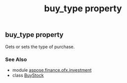 ﻿---
title: buy_type property
second_title: Aspose.Finance for Python via .NET API References
description: 
type: docs
weight: 30
url: /python-net/aspose.finance.ofx.investment/buystock/buy_type/
is_root: false
---

## buy_type property


Gets or sets the type of purchase.

### See Also
* module [aspose.finance.ofx.investment](../../)
* class [BuyStock](/finance/python-net/aspose.finance.ofx.investment/buystock)

